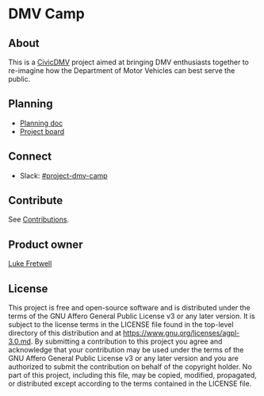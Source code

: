 # DMV Camp

## About

This is a [CivicDMV](https://civicdmv.org) project aimed at bringing DMV enthusiasts together to re-imagine how the Department of Motor Vehicles can best serve the public.

## Planning

* [Planning doc](https://docs.google.com/document/d/15wdCjNEeRl3dwCMsme5vshZTkfPCnimVgBnFqRVNHHk/edit?usp=sharing)
* [Project board](https://github.com/civicdmv/dmv-camp/projects/1)

## Connect

* Slack: [#project-dmv-camp](https://civicdmv.slack.com/messages/CKDUKKZGW/)

## Contribute

See [Contributions](contributing.md).

## Product owner

[Luke Fretwell](https://github.com/lukefretwell)

## License

This project is free and open-source software and is distributed under the terms of the GNU Affero General Public License v3 or any later version. It is subject to the license terms in the LICENSE file found in the top-level directory of this distribution and at https://www.gnu.org/licenses/agpl-3.0.md. By submitting a contribution to this project you agree and acknowledge that your contribution may be used under the terms of the GNU Affero General Public License v3 or any later version and you are authorized to submit the contribution on behalf of the copyright holder. No part of this project, including this file, may be copied, modified, propagated, or distributed except according to the terms contained in the LICENSE file.
